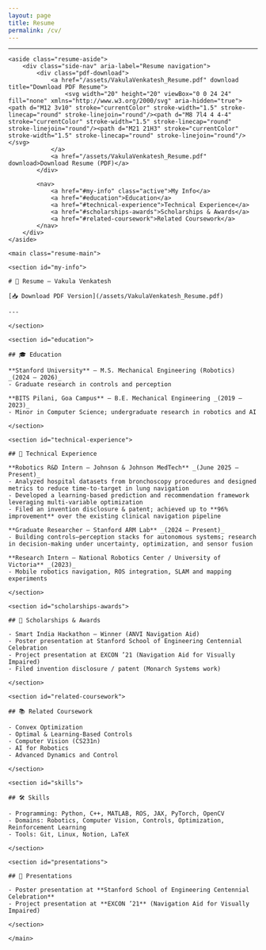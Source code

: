 ```yaml
---
layout: page
title: Resume
permalink: /cv/
---
```


---

<!-- resume styles are included in /assets/css/custom_styles.css (site-css in _config.yml) -->

<div class="resume-container">

	<aside class="resume-aside">
		<div class="side-nav" aria-label="Resume navigation">
			<div class="pdf-download">
				<a href="/assets/VakulaVenkatesh_Resume.pdf" download title="Download PDF Resume">
					<svg width="20" height="20" viewBox="0 0 24 24" fill="none" xmlns="http://www.w3.org/2000/svg" aria-hidden="true"><path d="M12 3v10" stroke="currentColor" stroke-width="1.5" stroke-linecap="round" stroke-linejoin="round"/><path d="M8 7l4 4 4-4" stroke="currentColor" stroke-width="1.5" stroke-linecap="round" stroke-linejoin="round"/><path d="M21 21H3" stroke="currentColor" stroke-width="1.5" stroke-linecap="round" stroke-linejoin="round"/></svg>
				</a>
				<a href="/assets/VakulaVenkatesh_Resume.pdf" download>Download Resume (PDF)</a>
			</div>

			<nav>
				<a href="#my-info" class="active">My Info</a>
				<a href="#education">Education</a>
				<a href="#technical-experience">Technical Experience</a>
				<a href="#scholarships-awards">Scholarships & Awards</a>
				<a href="#related-coursework">Related Coursework</a>
			</nav>
		</div>
	</aside>

	<main class="resume-main">

	<section id="my-info">
  
	# 📄 Resume – Vakula Venkatesh

	[📥 Download PDF Version](/assets/VakulaVenkatesh_Resume.pdf)

	---

	</section>

	<section id="education">
  
	## 🎓 Education

	**Stanford University** – M.S. Mechanical Engineering (Robotics) _(2024 – 2026)_  
	- Graduate research in controls and perception
  
	**BITS Pilani, Goa Campus** – B.E. Mechanical Engineering _(2019 – 2023)_  
	- Minor in Computer Science; undergraduate research in robotics and AI

	</section>

	<section id="technical-experience">
  
	## 💼 Technical Experience

	**Robotics R&D Intern – Johnson & Johnson MedTech** _(June 2025 – Present)_  
	- Analyzed hospital datasets from bronchoscopy procedures and designed metrics to reduce time-to-target in lung navigation
	- Developed a learning-based prediction and recommendation framework leveraging multi-variable optimization
	- Filed an invention disclosure & patent; achieved up to **96% improvement** over the existing clinical navigation pipeline

	**Graduate Researcher – Stanford ARM Lab** _(2024 – Present)_  
	- Building controls–perception stacks for autonomous systems; research in decision-making under uncertainty, optimization, and sensor fusion

	**Research Intern – National Robotics Center / University of Victoria** _(2023)_  
	- Mobile robotics navigation, ROS integration, SLAM and mapping experiments

	</section>

	<section id="scholarships-awards">
  
	## 🏅 Scholarships & Awards

	- Smart India Hackathon — Winner (ANVI Navigation Aid)
	- Poster presentation at Stanford School of Engineering Centennial Celebration
	- Project presentation at EXCON ’21 (Navigation Aid for Visually Impaired)
	- Filed invention disclosure / patent (Monarch Systems work)

	</section>

	<section id="related-coursework">
  
	## 📚 Related Coursework

	- Convex Optimization
	- Optimal & Learning-Based Controls
	- Computer Vision (CS231n)
	- AI for Robotics
	- Advanced Dynamics and Control

	</section>

	<section id="skills">
  
	## 🛠 Skills

	- Programming: Python, C++, MATLAB, ROS, JAX, PyTorch, OpenCV
	- Domains: Robotics, Computer Vision, Controls, Optimization, Reinforcement Learning
	- Tools: Git, Linux, Notion, LaTeX

	</section>

	<section id="presentations">
  
	## 🎤 Presentations

	- Poster presentation at **Stanford School of Engineering Centennial Celebration**
	- Project presentation at **EXCON ’21** (Navigation Aid for Visually Impaired)

	</section>

	</main>

</div>

<script>
// Highlight side nav links based on scroll position using IntersectionObserver
document.addEventListener('DOMContentLoaded', function(){
	const navLinks = Array.from(document.querySelectorAll('.side-nav nav a'));
	const sections = navLinks.map(a => document.querySelector(a.getAttribute('href'))).filter(Boolean);

	const options = {root: null, rootMargin: '0px 0px -40% 0px', threshold: 0};

	const obs = new IntersectionObserver((entries) => {
		entries.forEach(entry => {
			const id = '#' + entry.target.id;
			const link = document.querySelector('.side-nav nav a[href="' + id + '"]');
			if(entry.isIntersecting){
				navLinks.forEach(l => l.classList.remove('active'));
				if(link) link.classList.add('active');
			}
		});
	}, options);

	sections.forEach(s => obs.observe(s));
});
</script>
